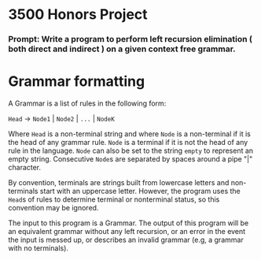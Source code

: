 # 3500 Honors Project

### Prompt: Write a program to perform left recursion elimination ( both direct and indirect ) on a given context free grammar.

# Grammar formatting

A Grammar is a list of rules in the following form:

`Head` -> `Node1` | `Node2` | `...` | `NodeK`

Where `Head` is a non-terminal string and where `Node` is a non-terminal if it is the head of any grammar rule.
`Node` is a terminal if it is not the head of any rule in the language.
`Node` can also be set to the string `empty` to represent an empty string.
Consecutive `Node`s are separated by spaces around a pipe "|" character.

By convention, terminals are strings built from lowercase letters and non-terminals start with an uppercase letter.
However, the program uses the `Head`s of rules to determine terminal or nonterminal status, so this convention may be ignored.

The input to this program is a Grammar.
The output of this program will be an equivalent grammar without any left recursion, or an error in the event the input is
messed up, or describes an invalid grammar (e.g, a grammar with no terminals).

